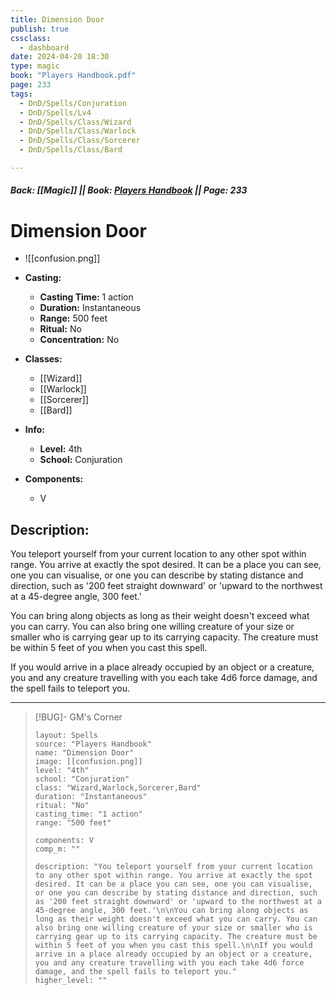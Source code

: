 ```yaml
---
title: Dimension Door
publish: true
cssclass:
  - dashboard
date: 2024-04-20 18:30
type: magic
book: "Players Handbook.pdf"
page: 233
tags:
  - DnD/Spells/Conjuration
  - DnD/Spells/Lv4
  - DnD/Spells/Class/Wizard
  - DnD/Spells/Class/Warlock
  - DnD/Spells/Class/Sorcerer
  - DnD/Spells/Class/Bard

---
```


##### Back: [[Magic]] || Book: [Players Handbook](https://drive.google.com/drive/folders/1O5bhpYizcIT5xxAoLOuzCRht_PVS7VSG?usp=sharing) || Page: 233

# Dimension Door
- ![[confusion.png]]
- **Casting:**
    - **Casting Time:** 1 action
    - **Duration:** Instantaneous
    - **Range:** 500 feet
    - **Ritual:** No
    - **Concentration:** No
- **Classes:**
    - [[Wizard]]
    - [[Warlock]]
    - [[Sorcerer]]
    - [[Bard]]

- **Info:**
    - **Level:** 4th
    - **School:** Conjuration
- **Components:**
    - V


## Description:
You teleport yourself from your current location to any other spot within range. You arrive at exactly the spot desired. It can be a place you can see, one you can visualise, or one you can describe by stating distance and direction, such as '200 feet straight downward' or 'upward to the northwest at a 45-degree angle, 300 feet.'

You can bring along objects as long as their weight doesn't exceed what you can carry. You can also bring one willing creature of your size or smaller who is carrying gear up to its carrying capacity. The creature must be within 5 feet of you when you cast this spell.

If you would arrive in a place already occupied by an object or a creature, you and any creature travelling with you each take 4d6 force damage, and the spell fails to teleport you.



---

> [!BUG]- GM's Corner
>
> ```statblock
> layout: Spells
> source: "Players Handbook"
> name: "Dimension Door"
> image: [[confusion.png]]
> level: "4th"
> school: "Conjuration"
> class: "Wizard,Warlock,Sorcerer,Bard"
> duration: "Instantaneous"
> ritual: "No"
> casting_time: "1 action"
> range: "500 feet"
>
> components: V
> comp_m: ""
>
> description: "You teleport yourself from your current location to any other spot within range. You arrive at exactly the spot desired. It can be a place you can see, one you can visualise, or one you can describe by stating distance and direction, such as '200 feet straight downward' or 'upward to the northwest at a 45-degree angle, 300 feet.'\n\nYou can bring along objects as long as their weight doesn't exceed what you can carry. You can also bring one willing creature of your size or smaller who is carrying gear up to its carrying capacity. The creature must be within 5 feet of you when you cast this spell.\n\nIf you would arrive in a place already occupied by an object or a creature, you and any creature travelling with you each take 4d6 force damage, and the spell fails to teleport you."
> higher_level: ""
> ```
